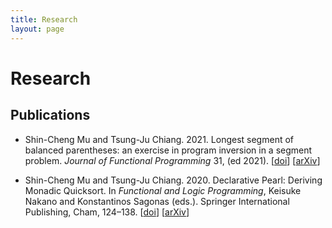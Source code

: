 ```yaml
---
title: Research
layout: page
---
```


# Research



## Publications

- Shin-Cheng Mu and Tsung-Ju Chiang. 2021.
  Longest segment of balanced parentheses: an exercise in program inversion in a segment problem.
  _Journal of Functional Programming_ 31, (ed 2021).
  \[[doi](https://doi.org/10.1017/S0956796821000253)\]
  \[[arXiv](https://arxiv.org/abs/2101.09699)\]

- Shin-Cheng Mu and Tsung-Ju Chiang. 2020.
  Declarative Pearl: Deriving Monadic Quicksort.
  In _Functional and Logic Programming_, Keisuke Nakano and Konstantinos Sagonas (eds.). Springer International Publishing, Cham, 124–138.
  \[[doi](https://doi.org/10.1007/978-3-030-59025-3_8)\]
  \[[arXiv](https://arxiv.org/abs/2101.11421)\]
